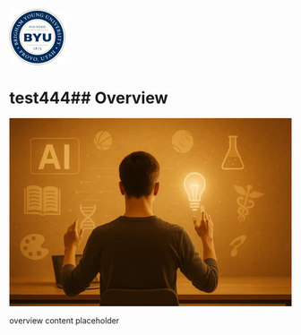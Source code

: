 
![BYU Logo](https://raw.githubusercontent.com/csinstructiontemplate/emptycourse/refs/heads/main/byulogo.png)

# test444## Overview

![Course Cover](https://raw.githubusercontent.com/csinstructiontemplate/emptycourse/refs/heads/main/cover.jpg)

overview content placeholder